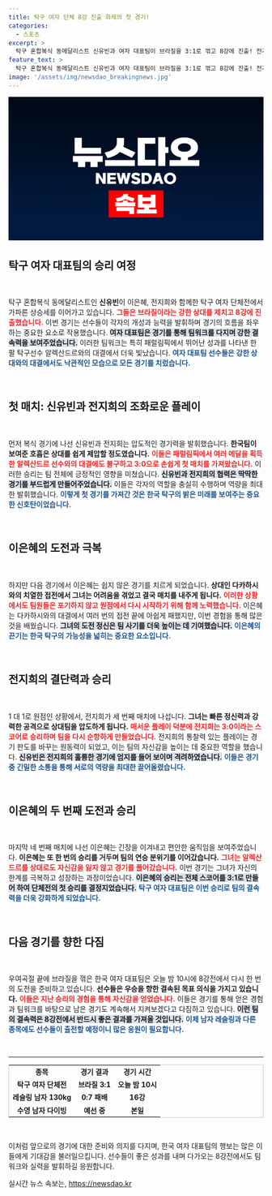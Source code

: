 ```yaml
---
title: 탁구 여자 단체 8강 진출 화제의 첫 경기!
categories:
  - 스포츠
excerpt: >
  탁구 혼합복식 동메달리스트 신유빈과 여자 대표팀이 브라질을 3:1로 꺾고 8강에 진출! 전지희의 해결사 역할과 이은혜의 반전이 눈부신 경기 돋보여. 다음 경기는 오늘 밤 10시!
feature_text: >
  탁구 혼합복식 동메달리스트 신유빈과 여자 대표팀이 브라질을 3:1로 꺾고 8강에 진출! 전지희의 해결사 역할과 이은혜의 반전이 눈부신 경기 돋보여. 다음 경기는 오늘 밤 10시!
image: '/assets/img/newsdao_breakingnews.jpg'
---
```


<p><img src="/assets/img/newsdao_breakingnews.jpg" alt="implanttips 속보" /></p>

<h2 data-ke-size="size26">탁구 여자 대표팀의 승리 여정</h2>

<p data-ke-size="size16">&nbsp;</p>

<p>탁구 혼합복식 동메달리스트인 <b>신유빈</b>이 이은혜, 전지희와 함께한 탁구 여자 단체전에서 가파른 상승세를 이어가고 있습니다. <b><span style="color: #ee2323;">그들은 브라질이라는 강한 상대를 제치고 8강에 진출했습니다.</span></b> 이번 경기는 선수들이 각자의 개성과 능력을 발휘하며 경기의 흐름을 좌우하는 중요한 요소로 작용했습니다. <b><span style="background-color: #21538527;">여자 대표팀은 경기를 통해 팀워크를 다지며 강한 결속력을 보여주었습니다.</span></b> 이러한 팀워크는 특히 패럴림픽에서 뛰어난 성과를 나타낸 한 팔 탁구선수 알렉산드르와의 대결에서 더욱 빛났습니다. <b><span style="color: #1a5490;">여자 대표팀 선수들은 강한 상대와의 대결에서도 낙관적인 모습으로 모든 경기를 치렀습니다.</span></b></p>

<p data-ke-size="size16">&nbsp;</p>

<h2 data-ke-size="size26">첫 매치: 신유빈과 전지희의 조화로운 플레이</h2>

<p data-ke-size="size16">&nbsp;</p>

<p>먼저 복식 경기에 나선 신유빈과 전지희는 압도적인 경기력을 발휘했습니다. <b>한국팀이 보여준 호흡은 상대를 쉽게 제압할 정도였습니다.</b> <b><span style="color: #ee2323;">이들은 패럴림픽에서 여러 메달을 획득한 알렉산드르 선수와의 대결에도 불구하고 3:0으로 손쉽게 첫 매치를 가져왔습니다.</span></b> 이러한 승리는 팀 전체에 긍정적인 영향을 미쳤습니다. <b><span style="background-color: #21538527;">신유빈과 전지희의 협력은 딱딱한 경기를 부드럽게 만들어주었습니다.</span></b> 이들은 각자의 역할을 충실히 수행하며 역량을 최대한 발휘했습니다. <b><span style="color: #1a5490;">이렇게 첫 경기를 가져간 것은 한국 탁구의 밝은 미래를 보여주는 중요한 신호탄이었습니다.</span></b></p>

<p data-ke-size="size16">&nbsp;</p>

<h2 data-ke-size="size26">이은혜의 도전과 극복</h2>

<p data-ke-size="size16">&nbsp;</p>

<p>하지만 다음 경기에서 이은혜는 쉽지 않은 경기를 치르게 되었습니다. <b>상대인 다카하시와의 치열한 접전에서 그녀는 어려움을 겪었고 결국 매치를 내주게 됩니다.</b> <b><span style="color: #ee2323;">이러한 상황에서도 팀원들은 포기하지 않고 원점에서 다시 시작하기 위해 함께 노력했습니다.</span></b> 이은혜는 다카하시와의 대결에서 여러 번의 접전 끝에 아쉽게 패했지만, 이번 경험을 통해 많은 것을 배웠습니다. <b><span style="background-color: #21538527;">그녀의 도전 정신은 팀 사기를 더욱 높이는 데 기여했습니다.</span></b> <b><span style="color: #1a5490;">이은혜의 끈기는 한국 탁구의 가능성을 넓히는 중요한 요소입니다.</span></b></p>

<p data-ke-size="size16">&nbsp;</p>

<h2 data-ke-size="size26">전지희의 결단력과 승리</h2>

<p data-ke-size="size16">&nbsp;</p>

<p>1 대 1로 원점인 상황에서, 전지희가 세 번째 매치에 나섭니다. <b>그녀는 빠른 정신력과 강력한 공격으로 상대팀을 압도하게 됩니다.</b> <b><span style="color: #ee2323;">매서운 플레이 덕분에 전지희는 3:0이라는 스코어로 승리하며 팀을 다시 순항하게 만들었습니다.</span></b> 전지희의 통찰력 있는 플레이는 경기 판도를 바꾸는 원동력이 되었고, 이는 팀의 자신감을 높이는 데 중요한 역할을 했습니다. <b><span style="background-color: #21538527;">신유빈은 전지희의 훌륭한 경기에 엄지를 들어 보이며 격려하였습니다.</span></b> <b><span style="color: #1a5490;">이들은 경기 중 긴밀한 소통을 통해 서로의 역량을 최대한 끌어올렸습니다.</span></b></p>

<p data-ke-size="size16">&nbsp;</p>

<h2 data-ke-size="size26">이은혜의 두 번째 도전과 승리</h2>

<p data-ke-size="size16">&nbsp;</p>

<p>마지막 네 번째 매치에 나선 이은혜는 긴장을 이겨내고 편안한 움직임을 보여주었습니다. <b>이은혜는 또 한 번의 승리를 거두며 팀의 연승 분위기를 이어갔습니다.</b> <b><span style="color: #ee2323;">그녀는 알렉산드르를 상대로도 자신감을 잃지 않고 경기를 풀어갔습니다.</span></b> 이번 경기는 그녀가 자신의 한계를 극복하고 성장하는 과정이었습니다. <b><span style="background-color: #21538527;">이은혜의 승리는 전체 스코어를 3:1로 만들어 하여 단체전의 첫 승리를 결정지었습니다.</span></b> <b><span style="color: #1a5490;">탁구 여자 대표팀은 이번 승리로 팀의 결속력을 더욱 강화하게 되었습니다.</span></b></p>

<p data-ke-size="size16">&nbsp;</p>

<h2 data-ke-size="size26">다음 경기를 향한 다짐</h2>

<p data-ke-size="size16">&nbsp;</p>

<p>우여곡절 끝에 브라질을 꺾은 한국 여자 대표팀은 오늘 밤 10시에 8강전에서 다시 한 번의 도전을 준비하고 있습니다. <b>선수들은 우승을 향한 결속된 목표 의식을 가지고 있습니다.</b> <b><span style="color: #ee2323;">이들은 지난 승리의 경험을 통해 자신감을 얻었습니다.</span></b> 이들은 경기를 통해 얻은 경험과 팀워크를 바탕으로 남은 경기도 계속해서 지켜보겠다고 다짐하고 있습니다. <b><span style="background-color: #21538527;">이런 팀의 결속력은 8강전에서 반드시 좋은 결과를 가져올 것입니다.</span></b> <b><span style="color: #1a5490;">이제 남자 레슬링과 다른 종목에도 선수들이 출전할 예정이니 많은 응원이 필요합니다.</span></b></p>

<p data-ke-size="size16">&nbsp;</p>

<hr>

<table style="width: 100%; border-collapse: collapse; border: 1px solid #cccccc;">
<tr>
<td style="text-align: center; height: 17px;"><b>종목</b></td>
<td style="text-align: center; height: 17px;"><b>경기 결과</b></td>
<td style="text-align: center; height: 17px;"><b>경기 시간</b></td>
</tr>
<tr>
<td style="text-align: center; height: 17px;"><b>탁구 여자 단체전</b></td>
<td style="text-align: center; height: 17px;"><b>브라질 3:1</b></td>
<td style="text-align: center; height: 17px;"><b>오늘 밤 10시</b></td>
</tr>
<tr>
<td style="text-align: center; height: 17px;"><b>레슬링 남자 130kg</b></td>
<td style="text-align: center; height: 17px;"><b>0:7 패배</b></td>
<td style="text-align: center; height: 17px;"><b>16강</b></td>
</tr>
<tr>
<td style="text-align: center; height: 17px;"><b>수영 남자 다이빙</b></td>
<td style="text-align: center; height: 17px;"><b>예선 중</b></td>
<td style="text-align: center; height: 17px;"><b>본일</b></td>
</tr>
</table>

<p data-ke-size="size16">&nbsp;</p> 

<p>이처럼 앞으로의 경기에 대한 준비와 의지를 다지며, 한국 여자 대표팀의 행보는 많은 이들에게 기대감을 불러일으킵니다. 선수들이 좋은 성과를 내며 다가오는 8강전에서도 팀워크와 실력을 발휘하길 응원합니다.</p>
실시간 뉴스 속보는, <a href="https://newsdao.kr" rel="dofollow">https://newsdao.kr</a>


